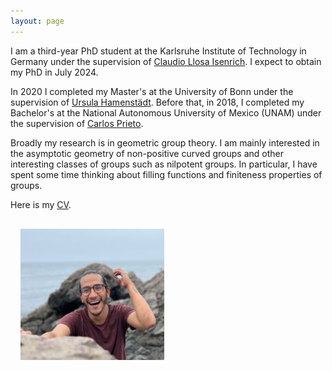 ```yaml
---
layout: page  
---
```


I am a third-year PhD student at the Karlsruhe Institute of Technology in Germany under the supervision of [Claudio Llosa Isenrich](https://www.math.kit.edu/user/llosa/index.html). I expect to obtain my PhD in July 2024. 

In 2020 I completed my Master's at the University of Bonn under the supervision of [Ursula Hamenstädt](https://www.math.uni-bonn.de/people/ursula/). Before that, in 2018, I completed my Bachelor's at the National Autonomous University of Mexico (UNAM) under the supervision of [Carlos Prieto](https://paginas.matem.unam.mx/cprieto/).

Broadly my research is in geometric group theory. I am mainly interested in the asymptotic geometry of non-positive curved groups and other interesting classes of groups such as nilpotent groups. In particular, I have spent some time thinking about filling functions and finiteness properties of groups.

Here is my <a href="CV_JeronimoGarcia-Mejia.pdf">CV</a>.

<img align="" width="230" height="210" style="margin:16px;" src="f6ee6879-272f-43c2-82c9-09abacb6e5eb.jpeg">

 

